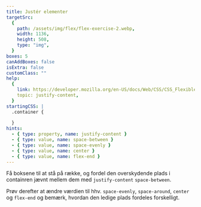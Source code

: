 ```yaml
---
title: Justér elementer
targetSrc:
  {
    path: /assets/img/flex/flex-exercise-2.webp,
    width: 1136,
    height: 508,
    type: "img",
  }
boxes: 5
canAddBoxes: false
isExtra: false
customClass: ""
help:
  {
    link: https://developer.mozilla.org/en-US/docs/Web/CSS/CSS_Flexible_Box_Layout/Aligning_Items_in_a_Flex_Container#aligning_content_on_the_main_axis,
    topic: justify-content,
  }
startingCSS: |
  .container {
    
  }
hints:
  - { type: property, name: justify-content }
  - { type: value, name: space-between }
  - { type: value, name: space-evenly }
  - { type: value, name: center }
  - { type: value, name: flex-end }
---
```


Få boksene til at stå på række, og fordel den overskydende plads i containren jævnt mellem dem med `justify-content` <code data-type="value">space-between</code>.

Prøv derefter at ændre værdien til hhv. <code data-type="value">space-evenly</code>, <code data-type="value">space-around</code>, <code data-type="value">center</code> og <code data-type="value">flex-end</code> og bemærk, hvordan den ledige plads fordeles forskelligt.
